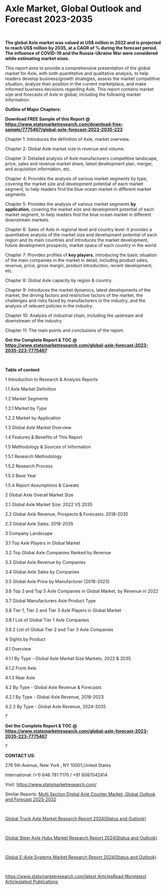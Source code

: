 <h1>Axle Market, Global Outlook and Forecast 2023-2035</h1><br/><p><strong>The global Axle market was valued at US$ million in 2022 and is projected to reach US$ million by 2035, at a <strong>CAGR</strong> of % during the forecast period. The influence of COVID-19 and the Russia-Ukraine War were considered while estimating market sizes.</strong></p>
 
 
 
 <p>This report aims to provide a comprehensive presentation of the global market for Axle, with both quantitative and qualitative analysis, to help readers develop business/growth strategies, assess the market competitive situation, analyze their position in the current marketplace, and make informed business decisions regarding Axle. This report contains market size and forecasts of Axle in global, including the following market information:</p>
 
 
 
 <p><strong>Outline of Major Chapters:</strong></p>
 
 
 
 <p><strong>Download FREE Sample of this Report @ <a href="https://www.statsmarketresearch.com/download-free-sample/7775467/global-axle-forecast-2023-2035-223">https://www.statsmarketresearch.com/download-free-sample/7775467/global-axle-forecast-2023-2035-223</a></strong></p>
 
 
 
 <p>Chapter 1: Introduces the definition of Axle, market overview.</p>
 
 
 
 <p>Chapter 2: Global Axle market size in revenue and volume.</p>
 
 
 
 <p>Chapter 3: Detailed analysis of Axle manufacturers competitive landscape, price, sales and revenue market share, latest development plan, merger, and acquisition information, etc.</p>
 
 
 
 <p>Chapter 4: Provides the analysis of various market segments by type, covering the market size and development potential of each market segment, to help readers find the blue ocean market in different market segments.</p>
 
 
 
 <p>Chapter 5: Provides the analysis of various market segments <strong>by application</strong>, covering the market size and development potential of each market segment, to help readers find the blue ocean market in different downstream markets.</p>
 
 
 
 <p>Chapter 6: Sales of Axle in regional level and country level. It provides a quantitative analysis of the market size and development potential of each region and its main countries and introduces the market development, future development prospects, market space of each country in the world.</p>
 
 
 
 <p>Chapter 7: Provides profiles of <strong>key players</strong>, introducing the basic situation of the main companies in the market in detail, including product sales, revenue, price, gross margin, product introduction, recent development, etc.</p>
 
 
 
 <p>Chapter 8: Global Axle capacity by region & country.</p>
 
 
 
 <p>Chapter 9: Introduces the market dynamics, latest developments of the market, the driving factors and restrictive factors of the market, the challenges and risks faced by manufacturers in the industry, and the analysis of relevant policies in the industry.</p>
 
 
 
 <p>Chapter 10: Analysis of industrial chain, including the upstream and downstream of the industry.</p>
 
 
 
 <p>Chapter 11: The main points and conclusions of the report.</p>
 
 
 
 <div><b>Get the Complete Report & TOC @ <a href="https://www.statsmarketresearch.com/global-axle-forecast-2023-2035-223-7775467">https://www.statsmarketresearch.com/global-axle-forecast-2023-2035-223-7775467</a></b></div>
 
 
 
 <p><br />
 
 <b>Table of content</b></p>
 
 
 
 <p>1 Introduction to Research & Analysis Reports<br />
 
 1.1 Axle Market Definition<br />
 
 1.2 Market Segments<br />
 
 1.2.1 Market by Type<br />
 
 1.2.2 Market by Application<br />
 
 1.3 Global Axle Market Overview<br />
 
 1.4 Features & Benefits of This Report<br />
 
 1.5 Methodology & Sources of Information<br />
 
 1.5.1 Research Methodology<br />
 
 1.5.2 Research Process<br />
 
 1.5.3 Base Year<br />
 
 1.5.4 Report Assumptions & Caveats<br />
 
 2 Global Axle Overall Market Size<br />
 
 2.1 Global Axle Market Size: 2022 VS 2035<br />
 
 2.2 Global Axle Revenue, Prospects & Forecasts: 2018-2035<br />
 
 2.3 Global Axle Sales: 2018-2035<br />
 
 3 Company Landscape<br />
 
 3.1 Top Axle Players in Global Market<br />
 
 3.2 Top Global Axle Companies Ranked by Revenue<br />
 
 3.3 Global Axle Revenue by Companies<br />
 
 3.4 Global Axle Sales by Companies<br />
 
 3.5 Global Axle Price by Manufacturer (2018-2023)<br />
 
 3.6 Top 3 and Top 5 Axle Companies in Global Market, by Revenue in 2022<br />
 
 3.7 Global Manufacturers Axle Product Type<br />
 
 3.8 Tier 1, Tier 2 and Tier 3 Axle Players in Global Market<br />
 
 3.8.1 List of Global Tier 1 Axle Companies<br />
 
 3.8.2 List of Global Tier 2 and Tier 3 Axle Companies<br />
 
 4 Sights by Product<br />
 
 4.1 Overview<br />
 
 4.1.1 By Type - Global Axle Market Size Markets, 2022 & 2035<br />
 
 4.1.2 Front Axle<br />
 
 4.1.3 Rear Axle<br />
 
 4.2 By Type - Global Axle Revenue & Forecasts<br />
 
 4.2.1 By Type - Global Axle Revenue, 2018-2023<br />
 
 4.2.2 By Type - Global Axle Revenue, 2024-2035<br />
 
 ? </p>
 
 
 
 <div><b>Get the Complete Report & TOC @ <a href="https://www.statsmarketresearch.com/global-axle-forecast-2023-2035-223-7775467">https://www.statsmarketresearch.com/global-axle-forecast-2023-2035-223-7775467</a></b></div>
 
 
 
 <p>? </p>
 
 
 
 <p><b>CONTACT US:</b><br />
 
 276 5th Avenue, New York , NY 10001,United States<br />
 
 International: (+1) 646 781 7170 / +91 8087042414<br />
 
 Visit: <a href="https://www.statsmarketresearch.com/">https://www.statsmarketresearch.com/</a><br />
 
 Similar Reports: <a href="https://www.statsmarketresearch.com/global-axle-forecast-2023-2035-223-7775467">Multi Section Digital Axle Counter Market, Global Outlook and Forecast 2025-2032</a><br />
 
 <br />
 
 <a href="https://www.statsmarketresearch.com/global-axle-forecast-2023-2035-223-7775467">Global Truck Axle Market Research Report 2024(Status and Outlook)</a><br />
 
 <br />
 
 <a href="https://www.statsmarketresearch.com/global-axle-forecast-2023-2035-223-7775467">Global Steer Axle Hubs Market Research Report 2024(Status and Outlook)</a><br />
 
 <br />
 
 <a href="https://www.statsmarketresearch.com/global-axle-forecast-2023-2035-223-7775467">Global E-Axle Systems Market Research Report 2024(Status and Outlook)</a><br />
 
 <br />
 
 <a href="https://gyeongbokgung.com">https://www.statsmarketresearch.com/</a><a href="https://hallyeomaritime.com">latest Articles</a><a href="https://jingwansa.com">Read More</a><a href="https://nguoiviet.jp/">latest Articles</a><a href="https://www.intelmarketresearch.com/">latest Publications</a></p>